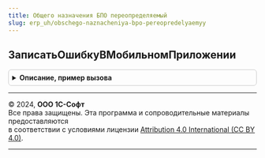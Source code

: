 ```yaml
---
title: Общего назначения БПО переопределяемый
slug: erp_uh/obschego-naznacheniya-bpo-pereopredelyaemyy
---
```



## ЗаписатьОшибкуВМобильномПриложении
<details style="margin: 1em 0; padding: 0.5em; border: 1px solid #ccc; border-radius: 6px;">

<summary style="font-weight: bold; cursor: pointer;">Описание, пример вызова</summary>

```bsl

// Выполняет запись ошибки в мобильном приложении вместо журнала регистрации
// @skip-check module-empty-method
//
// Параметры:
//   ИмяСобытия - Строка
//   ПредставлениеУровня - Строка - возможные значения: "Ошибка", "Предупреждение", "Информация"
//   Метаданные - ОбъектМетаданных
//   Комментарий - Строка
//
Процедура ЗаписатьОшибкуВМобильномПриложении(ИмяСобытия, ПредставлениеУровня, Метаданные, Комментарий) Экспорт
```

Пример вызова
```bsl
ОбщегоНазначенияБПОПереопределяемый.ЗаписатьОшибкуВМобильномПриложении(ИмяСобытия, ПредставлениеУровня, Метаданные, Комментарий) 
```
</details>

---

© 2024, **ООО 1С-Софт**  
Все права защищены. Эта программа и сопроводительные материалы предоставляются  
в соответствии с условиями лицензии [Attribution 4.0 International (CC BY 4.0)](https://creativecommons.org/licenses/by/4.0/legalcode).

---
